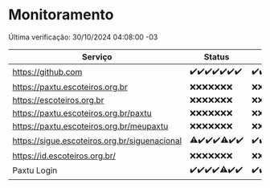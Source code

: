 # Monitoramento

Última verificação: 30/10/2024 04:08:00 -03

|Serviço|Status|Últimas 24h|
|---|---|---|
|https://github.com|<span title="2024-10-23: OK=23">✔️</span><span title="2024-10-24: OK=23">✔️</span><span title="2024-10-25: OK=23">✔️</span><span title="2024-10-26: OK=23">✔️</span><span title="2024-10-27: OK=23">✔️</span><span title="2024-10-28: OK=23">✔️</span><span title="2024-10-29: OK=6">✔️</span>|<span title="29/10/2024 04:09:00 -03 : 200">✔️</span><span title="29/10/2024 05:11:00 -03 : 200">✔️</span><span title="29/10/2024 06:09:00 -03 : 200">✔️</span><span title="29/10/2024 07:09:00 -03 : 200">✔️</span><span title="29/10/2024 08:07:00 -03 : 200">✔️</span><span title="29/10/2024 09:15:00 -03 : 200">✔️</span><span title="29/10/2024 10:18:00 -03 : 200">✔️</span><span title="29/10/2024 11:08:00 -03 : 200">✔️</span><span title="29/10/2024 12:08:00 -03 : 200">✔️</span><span title="29/10/2024 13:10:00 -03 : 200">✔️</span><span title="29/10/2024 14:07:00 -03 : 200">✔️</span><span title="29/10/2024 15:11:00 -03 : 200">✔️</span><span title="29/10/2024 16:06:00 -03 : 200">✔️</span><span title="29/10/2024 17:09:00 -03 : 200">✔️</span><span title="29/10/2024 18:07:00 -03 : 200">✔️</span><span title="29/10/2024 19:08:00 -03 : 200">✔️</span><span title="29/10/2024 20:08:00 -03 : 200">✔️</span><span title="29/10/2024 21:40:00 -03 : 200">✔️</span><span title="29/10/2024 23:12:00 -03 : 200">✔️</span><span title="30/10/2024 00:16:00 -03 : 200">✔️</span><span title="30/10/2024 01:11:00 -03 : 200">✔️</span><span title="30/10/2024 02:09:00 -03 : 200">✔️</span><span title="30/10/2024 04:08:00 -03 : 200">✔️</span>|
|https://paxtu.escoteiros.org.br|<span title="2024-10-23: Falhas=23">❌</span><span title="2024-10-24: Falhas=23">❌</span><span title="2024-10-25: Falhas=23">❌</span><span title="2024-10-26: Falhas=23">❌</span><span title="2024-10-27: Falhas=23">❌</span><span title="2024-10-28: Falhas=23">❌</span><span title="2024-10-29: Falhas=6">❌</span>|<span title="29/10/2024 04:09:00 -03 : 403">❌</span><span title="29/10/2024 05:11:00 -03 : 403">❌</span><span title="29/10/2024 06:09:00 -03 : 403">❌</span><span title="29/10/2024 07:09:00 -03 : 403">❌</span><span title="29/10/2024 08:07:00 -03 : 403">❌</span><span title="29/10/2024 09:15:00 -03 : 403">❌</span><span title="29/10/2024 10:18:00 -03 : 403">❌</span><span title="29/10/2024 11:08:00 -03 : 403">❌</span><span title="29/10/2024 12:08:00 -03 : 403">❌</span><span title="29/10/2024 13:10:00 -03 : 403">❌</span><span title="29/10/2024 14:07:00 -03 : 403">❌</span><span title="29/10/2024 15:11:00 -03 : 403">❌</span><span title="29/10/2024 16:06:00 -03 : 403">❌</span><span title="29/10/2024 17:09:00 -03 : 403">❌</span><span title="29/10/2024 18:07:00 -03 : 403">❌</span><span title="29/10/2024 19:08:00 -03 : 403">❌</span><span title="29/10/2024 20:08:00 -03 : 403">❌</span><span title="29/10/2024 21:40:00 -03 : 403">❌</span><span title="29/10/2024 23:12:00 -03 : 403">❌</span><span title="30/10/2024 00:16:00 -03 : 403">❌</span><span title="30/10/2024 01:11:00 -03 : 403">❌</span><span title="30/10/2024 02:09:00 -03 : 403">❌</span><span title="30/10/2024 04:08:00 -03 : 403">❌</span>|
|https://escoteiros.org.br|<span title="2024-10-23: Falhas=23">❌</span><span title="2024-10-24: Falhas=23">❌</span><span title="2024-10-25: Falhas=23">❌</span><span title="2024-10-26: Falhas=23">❌</span><span title="2024-10-27: Falhas=23">❌</span><span title="2024-10-28: Falhas=23">❌</span><span title="2024-10-29: Falhas=6">❌</span>|<span title="29/10/2024 04:09:00 -03 : 403">❌</span><span title="29/10/2024 05:11:00 -03 : 403">❌</span><span title="29/10/2024 06:09:00 -03 : 403">❌</span><span title="29/10/2024 07:09:00 -03 : 403">❌</span><span title="29/10/2024 08:07:00 -03 : 403">❌</span><span title="29/10/2024 09:15:00 -03 : 403">❌</span><span title="29/10/2024 10:18:00 -03 : 403">❌</span><span title="29/10/2024 11:08:00 -03 : 403">❌</span><span title="29/10/2024 12:08:00 -03 : 403">❌</span><span title="29/10/2024 13:10:00 -03 : 403">❌</span><span title="29/10/2024 14:07:00 -03 : 403">❌</span><span title="29/10/2024 15:11:00 -03 : 403">❌</span><span title="29/10/2024 16:06:00 -03 : 403">❌</span><span title="29/10/2024 17:09:00 -03 : 403">❌</span><span title="29/10/2024 18:07:00 -03 : 403">❌</span><span title="29/10/2024 19:08:00 -03 : 403">❌</span><span title="29/10/2024 20:08:00 -03 : 403">❌</span><span title="29/10/2024 21:40:00 -03 : 403">❌</span><span title="29/10/2024 23:12:00 -03 : 403">❌</span><span title="30/10/2024 00:16:00 -03 : 403">❌</span><span title="30/10/2024 01:11:00 -03 : 403">❌</span><span title="30/10/2024 02:09:00 -03 : 403">❌</span><span title="30/10/2024 04:08:00 -03 : 403">❌</span>|
|https://paxtu.escoteiros.org.br/paxtu|<span title="2024-10-23: Falhas=23">❌</span><span title="2024-10-24: Falhas=23">❌</span><span title="2024-10-25: Falhas=23">❌</span><span title="2024-10-26: Falhas=23">❌</span><span title="2024-10-27: Falhas=23">❌</span><span title="2024-10-28: Falhas=23">❌</span><span title="2024-10-29: Falhas=6">❌</span>|<span title="29/10/2024 04:09:00 -03 : 403">❌</span><span title="29/10/2024 05:11:00 -03 : 403">❌</span><span title="29/10/2024 06:09:00 -03 : 403">❌</span><span title="29/10/2024 07:09:00 -03 : 403">❌</span><span title="29/10/2024 08:07:00 -03 : 403">❌</span><span title="29/10/2024 09:15:00 -03 : 403">❌</span><span title="29/10/2024 10:18:00 -03 : 403">❌</span><span title="29/10/2024 11:08:00 -03 : 403">❌</span><span title="29/10/2024 12:08:00 -03 : 403">❌</span><span title="29/10/2024 13:10:00 -03 : 403">❌</span><span title="29/10/2024 14:07:00 -03 : 403">❌</span><span title="29/10/2024 15:11:00 -03 : 403">❌</span><span title="29/10/2024 16:06:00 -03 : 403">❌</span><span title="29/10/2024 17:09:00 -03 : 403">❌</span><span title="29/10/2024 18:07:00 -03 : 403">❌</span><span title="29/10/2024 19:08:00 -03 : 403">❌</span><span title="29/10/2024 20:08:00 -03 : 403">❌</span><span title="29/10/2024 21:40:00 -03 : 403">❌</span><span title="29/10/2024 23:12:00 -03 : 403">❌</span><span title="30/10/2024 00:16:00 -03 : 403">❌</span><span title="30/10/2024 01:11:00 -03 : 403">❌</span><span title="30/10/2024 02:09:00 -03 : 403">❌</span><span title="30/10/2024 04:08:00 -03 : 403">❌</span>|
|https://paxtu.escoteiros.org.br/meupaxtu|<span title="2024-10-23: Falhas=23">❌</span><span title="2024-10-24: Falhas=23">❌</span><span title="2024-10-25: Falhas=23">❌</span><span title="2024-10-26: Falhas=23">❌</span><span title="2024-10-27: Falhas=23">❌</span><span title="2024-10-28: Falhas=23">❌</span><span title="2024-10-29: Falhas=6">❌</span>|<span title="29/10/2024 04:09:00 -03 : 403">❌</span><span title="29/10/2024 05:11:00 -03 : 403">❌</span><span title="29/10/2024 06:09:00 -03 : 403">❌</span><span title="29/10/2024 07:09:00 -03 : 403">❌</span><span title="29/10/2024 08:07:00 -03 : 403">❌</span><span title="29/10/2024 09:15:00 -03 : 403">❌</span><span title="29/10/2024 10:18:00 -03 : 403">❌</span><span title="29/10/2024 11:08:00 -03 : 403">❌</span><span title="29/10/2024 12:08:00 -03 : 403">❌</span><span title="29/10/2024 13:10:00 -03 : 403">❌</span><span title="29/10/2024 14:07:00 -03 : 403">❌</span><span title="29/10/2024 15:11:00 -03 : 403">❌</span><span title="29/10/2024 16:06:00 -03 : 403">❌</span><span title="29/10/2024 17:09:00 -03 : 403">❌</span><span title="29/10/2024 18:07:00 -03 : 403">❌</span><span title="29/10/2024 19:08:00 -03 : 403">❌</span><span title="29/10/2024 20:08:00 -03 : 403">❌</span><span title="29/10/2024 21:40:00 -03 : 403">❌</span><span title="29/10/2024 23:12:00 -03 : 403">❌</span><span title="30/10/2024 00:16:00 -03 : 403">❌</span><span title="30/10/2024 01:11:00 -03 : 403">❌</span><span title="30/10/2024 02:09:00 -03 : 403">❌</span><span title="30/10/2024 04:08:00 -03 : 403">❌</span>|
|https://sigue.escoteiros.org.br/siguenacional|<span title="2024-10-23: OK=22, Falhas=1">⚠️</span><span title="2024-10-24: OK=23">✔️</span><span title="2024-10-25: OK=23">✔️</span><span title="2024-10-26: OK=23">✔️</span><span title="2024-10-27: OK=22, Falhas=1">⚠️</span><span title="2024-10-28: OK=23">✔️</span><span title="2024-10-29: OK=6">✔️</span>|<span title="29/10/2024 04:09:00 -03 : 200">✔️</span><span title="29/10/2024 05:11:00 -03 : 200">✔️</span><span title="29/10/2024 06:09:00 -03 : 200">✔️</span><span title="29/10/2024 07:09:00 -03 : 200">✔️</span><span title="29/10/2024 08:07:00 -03 : 200">✔️</span><span title="29/10/2024 09:15:00 -03 : 200">✔️</span><span title="29/10/2024 10:18:00 -03 : 200">✔️</span><span title="29/10/2024 11:08:00 -03 : 200">✔️</span><span title="29/10/2024 12:08:00 -03 : 200">✔️</span><span title="29/10/2024 13:10:00 -03 : 200">✔️</span><span title="29/10/2024 14:07:00 -03 : 200">✔️</span><span title="29/10/2024 15:11:00 -03 : 200">✔️</span><span title="29/10/2024 16:06:00 -03 : 200">✔️</span><span title="29/10/2024 17:09:00 -03 : 200">✔️</span><span title="29/10/2024 18:07:00 -03 : 200">✔️</span><span title="29/10/2024 19:08:00 -03 : 200">✔️</span><span title="29/10/2024 20:08:00 -03 : 200">✔️</span><span title="29/10/2024 21:40:00 -03 : 200">✔️</span><span title="29/10/2024 23:12:00 -03 : 200">✔️</span><span title="30/10/2024 00:16:00 -03 : 200">✔️</span><span title="30/10/2024 01:11:00 -03 : 200">✔️</span><span title="30/10/2024 02:09:00 -03 : 200">✔️</span><span title="30/10/2024 04:08:00 -03 : 200">✔️</span>|
|https://id.escoteiros.org.br/|<span title="2024-10-23: Falhas=23">❌</span><span title="2024-10-24: Falhas=23">❌</span><span title="2024-10-25: Falhas=23">❌</span><span title="2024-10-26: Falhas=23">❌</span><span title="2024-10-27: Falhas=23">❌</span><span title="2024-10-28: Falhas=23">❌</span><span title="2024-10-29: Falhas=6">❌</span>|<span title="29/10/2024 04:09:00 -03 : 403">❌</span><span title="29/10/2024 05:11:00 -03 : 403">❌</span><span title="29/10/2024 06:09:00 -03 : 403">❌</span><span title="29/10/2024 07:09:00 -03 : 403">❌</span><span title="29/10/2024 08:07:00 -03 : 403">❌</span><span title="29/10/2024 09:15:00 -03 : 403">❌</span><span title="29/10/2024 10:18:00 -03 : 403">❌</span><span title="29/10/2024 11:08:00 -03 : 403">❌</span><span title="29/10/2024 12:08:00 -03 : 403">❌</span><span title="29/10/2024 13:10:00 -03 : 403">❌</span><span title="29/10/2024 14:07:00 -03 : 403">❌</span><span title="29/10/2024 15:11:00 -03 : 403">❌</span><span title="29/10/2024 16:06:00 -03 : 403">❌</span><span title="29/10/2024 17:09:00 -03 : 403">❌</span><span title="29/10/2024 18:07:00 -03 : 403">❌</span><span title="29/10/2024 19:08:00 -03 : 403">❌</span><span title="29/10/2024 20:08:00 -03 : 403">❌</span><span title="29/10/2024 21:40:00 -03 : 403">❌</span><span title="29/10/2024 23:12:00 -03 : 403">❌</span><span title="30/10/2024 00:16:00 -03 : 403">❌</span><span title="30/10/2024 01:11:00 -03 : 403">❌</span><span title="30/10/2024 02:09:00 -03 : 403">❌</span><span title="30/10/2024 04:08:00 -03 : 403">❌</span>|
|Paxtu Login|<span title="2024-10-23: OK=23">✔️</span><span title="2024-10-24: OK=23">✔️</span><span title="2024-10-25: OK=23">✔️</span><span title="2024-10-26: OK=23">✔️</span><span title="2024-10-27: OK=22, Falhas=1">⚠️</span><span title="2024-10-28: OK=23">✔️</span><span title="2024-10-29: OK=6">✔️</span>|<span title="29/10/2024 04:09:00 -03 : 200">✔️</span><span title="29/10/2024 05:11:00 -03 : 200">✔️</span><span title="29/10/2024 06:09:00 -03 : 200">✔️</span><span title="29/10/2024 07:09:00 -03 : 200">✔️</span><span title="29/10/2024 08:07:00 -03 : 200">✔️</span><span title="29/10/2024 09:15:00 -03 : 200">✔️</span><span title="29/10/2024 10:18:00 -03 : 200">✔️</span><span title="29/10/2024 11:08:00 -03 : 200">✔️</span><span title="29/10/2024 12:08:00 -03 : 200">✔️</span><span title="29/10/2024 13:10:00 -03 : 200">✔️</span><span title="29/10/2024 14:07:00 -03 : 200">✔️</span><span title="29/10/2024 15:11:00 -03 : 200">✔️</span><span title="29/10/2024 16:06:00 -03 : 200">✔️</span><span title="29/10/2024 17:09:00 -03 : 200">✔️</span><span title="29/10/2024 18:07:00 -03 : 200">✔️</span><span title="29/10/2024 19:08:00 -03 : 200">✔️</span><span title="29/10/2024 20:08:00 -03 : 200">✔️</span><span title="29/10/2024 21:40:00 -03 : 200">✔️</span><span title="29/10/2024 23:12:00 -03 : 200">✔️</span><span title="30/10/2024 00:16:00 -03 : 200">✔️</span><span title="30/10/2024 01:11:00 -03 : 200">✔️</span><span title="30/10/2024 02:09:00 -03 : 200">✔️</span><span title="30/10/2024 04:08:00 -03 : 200">✔️</span>|
